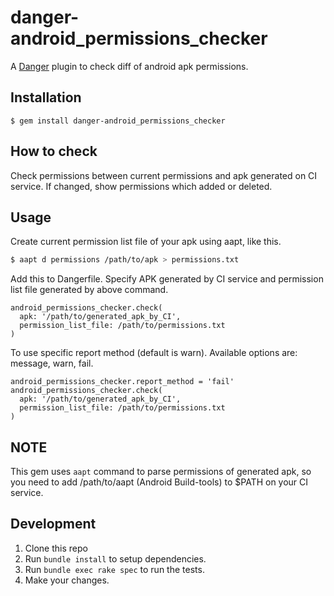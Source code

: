 # danger-android_permissions_checker

A [Danger](https://danger.systems/ruby) plugin to check diff of android apk permissions.

## Installation

    $ gem install danger-android_permissions_checker

## How to check

Check permissions between current permissions and apk generated on CI service. If changed, show permissions which added or deleted.

## Usage

Create current permission list file of your apk using aapt, like this.

```bash
$ aapt d permissions /path/to/apk > permissions.txt
```

Add this to Dangerfile. Specify APK generated by CI service and permission list file generated by above command.

```
android_permissions_checker.check(
  apk: '/path/to/generated_apk_by_CI',
  permission_list_file: /path/to/permissions.txt
)
```

To use specific report method (default is warn). Available options are: message, warn, fail.
```
android_permissions_checker.report_method = 'fail'
android_permissions_checker.check(
  apk: '/path/to/generated_apk_by_CI',
  permission_list_file: /path/to/permissions.txt
)
```

## NOTE

This gem uses `aapt`  command to parse permissions of generated apk, so you need to add /path/to/aapt (Android Build-tools) to $PATH on your CI service.


## Development

1. Clone this repo
2. Run `bundle install` to setup dependencies.
3. Run `bundle exec rake spec` to run the tests.
4. Make your changes.
